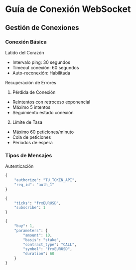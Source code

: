 # Guía de Conexión WebSocket

## Gestión de Conexiones

### Conexión Básica
Latido del Corazón
* Intervalo ping: 30 segundos
* Timeout conexión: 60 segundos
* Auto-reconexión: Habilitada

Recuperación de Errores

1. Pérdida de Conexión
* Reintentos con retroceso exponencial
* Máximo 5 intentos
* Seguimiento estado conexión
2. Límite de Tasa
* Máximo 60 peticiones/minuto
* Cola de peticiones
* Períodos de espera

### Tipos de Mensajes

Autenticación
```python
{
    "authorize": "TU_TOKEN_API",
    "req_id": "auth_1"
}
```
```python
{
    "ticks": "frxEURUSD",
    "subscribe": 1
}
```
```python
{
    "buy": 1,
    "parameters": {
        "amount": 10,
        "basis": "stake",
        "contract_type": "CALL", 
        "symbol": "frxEURUSD",
        "duration": 60
    }
}
```
